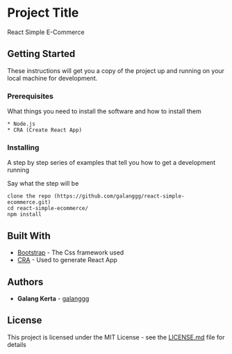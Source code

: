 # Project Title

React Simple E-Commerce
## Getting Started

These instructions will get you a copy of the project up and running on your local machine for development.

### Prerequisites

What things you need to install the software and how to install them

```
* Node.js
* CRA (Create React App)
```

### Installing

A step by step series of examples that tell you how to get a development running

Say what the step will be

```
clone the repo (https://github.com/galanggg/react-simple-ecommerce.git)
cd react-simple-ecommerce/
npm install
```

## Built With

* [Bootstrap](https://getbootstrap.com/) - The Css framework used
* [CRA](https://create-react-app.dev/) - Used to generate React App


## Authors

* **Galang Kerta** - [galanggg](https://github.com/galanggg)

## License

This project is licensed under the MIT License - see the [LICENSE.md](LICENSE.md) file for details

